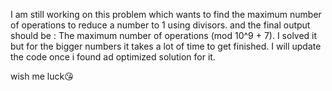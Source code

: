 I am still working on this problem which wants to find the maximum number of operations to reduce a number to 1 using divisors.
and the final output should be : The maximum number of operations (mod 10^9 + 7).
I solved it but for the bigger numbers it takes a lot of time to get finished. 
I will update the code once i found ad optimized solution for it.


wish me luck😘
